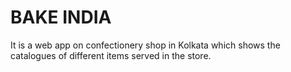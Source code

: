 # BAKE INDIA

It is a web app on confectionery shop in Kolkata which shows the catalogues of different items served in the store.
